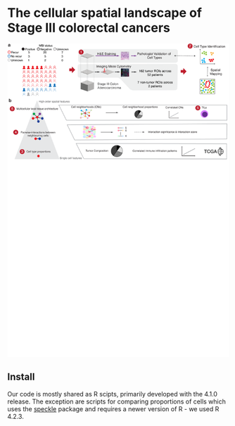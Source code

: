 # The cellular spatial landscape of Stage III colorectal cancers

![Figure 1](Figure_1/Figure_1.png)

## Install

Our code is mostly shared as R scipts, primarily developed with the 4.1.0 release. The exception are scripts for comparing proportions of cells which uses the [speckle](https://github.com/phipsonlab/speckle) package and requires a newer version of R - we used R 4.2.3. 

